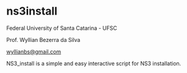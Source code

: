 # ns3install

Federal University of Santa Catarina - UFSC

Prof. Wyllian Bezerra da Silva

wyllianbs@gmail.com

 
NS3_install is a simple and easy interactive script for NS3 installation.
